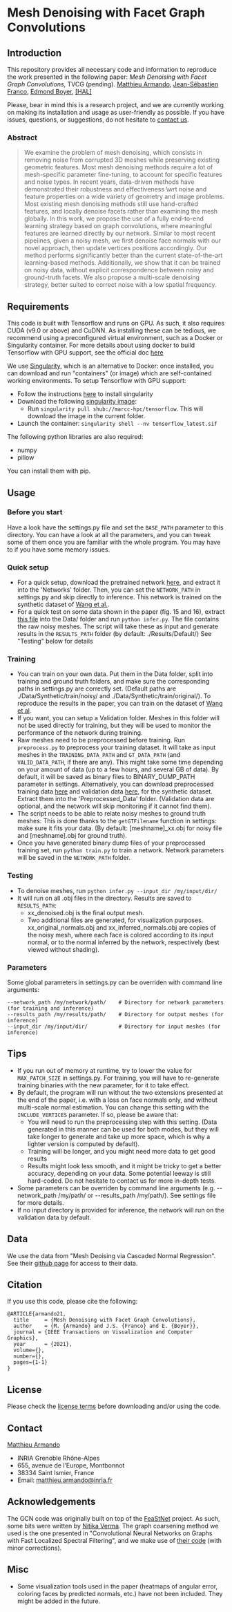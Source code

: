 
# Mesh Denoising with Facet Graph Convolutions

## Introduction
This repository provides all necessary code and information to reproduce the work presented in the following paper:
*Mesh Denoising with Facet Graph Convolutions*, TVCG (pending).
[Matthieu Armando](http://morpheo.inrialpes.fr/people/armando/), [Jean-Sébastien Franco](http://morpheo.inrialpes.fr/~franco/), [Edmond Boyer](http://morpheo.inrialpes.fr/people/Boyer/),
[[HAL]](https://hal.inria.fr/hal-03066322)

Please, bear in mind this is a research project, and we are currently working on making its installation and usage as user-friendly as possible. If you have issues, questions, or suggestions, do not hesitate to [contact us](#contact).
 
### Abstract

> We examine the problem of mesh denoising, which consists in removing noise from corrupted 3D meshes while preserving existing geometric features. Most mesh denoising methods require a lot of mesh-specific parameter fine-tuning, to account for specific features and noise types. In recent years, data-driven methods have demonstrated their robustness and effectiveness \wrt noise and feature properties on a wide variety of geometry and image problems. Most existing mesh denoising methods still use hand-crafted features, and locally denoise facets rather than examining the mesh globally. In this work, we propose the use of a fully end-to-end learning strategy based on graph convolutions, where meaningful features are learned directly by our network. Similar to most recent pipelines, given a noisy mesh, we first denoise face normals with our novel approach, then update vertices positions accordingly.  Our method performs significantly better than the current state-of-the-art learning-based methods. Additionally, we show that it can be trained on noisy data, without explicit correspondence between noisy and ground-truth facets. We also propose a multi-scale denoising strategy, better suited to correct noise with a low spatial frequency.

## Requirements

This code is built with Tensorflow and runs on GPU.
As such, it also requires CUDA (v9.0 or above) and CuDNN.
As installing these can be tedious, we recommend using a preconfigured virtual environment, such as a Docker or Singularity container.
For more details about using docker to build Tensorflow with GPU support, see the official doc [here](https://tensorflow.google.cn/install/source#gpu_support_3)

We use [Singularity](https://sylabs.io/), which is an alternative to Docker: once installed, you can download and run "containers" (or image) which are self-contained working environments.
To setup Tensorflow with GPU support:
- Follow the instructions [here](https://sylabs.io/guides/3.7/user-guide/quick_start.html) to install singularity
- Download the following [singularity image](https://singularity-hub.org/collections/260/usage):
  - Run `singularity pull shub://marcc-hpc/tensorflow`. This will download the image in the current folder.
- Launch the container: `singularity shell --nv tensorflow_latest.sif`


The following python libraries are also required:
- numpy
- pillow

You can install them with pip. 


## Usage

### Before you start
Have a look have the settings.py file and set the `BASE_PATH` parameter to this directory. You can have a look at all the parameters, and you can tweak some of them once you are familiar with the whole program. You may have to if you have some memory issues.

### Quick setup
- For a quick setup, download the pretrained network [here](https://drive.google.com/file/d/1mVqAnNFKQ-gdyNFGI1cj2eiYHVh2g3D6/view?usp=sharing), and extract it into the 'Networks' folder. Then, you can set the `NETWORK_PATH` in settings.py and skip directly to inference. This network is trained on the synthetic dataset of [Wang et al.](https://wang-ps.github.io/denoising.html).
- For a quick test on some data shown in the paper (fig. 15 and 16), extract [this file](https://drive.google.com/file/d/1jrOtU5TPOqt3Pd67mO4tPxHevefiR56n/view?usp=sharing) into the Data/ folder and run `python infer.py`. The file contains the raw noisy meshes. The script will take these as input and generate results in the `RESULTS_PATH` folder (by default: ./Results/Default/) See "Testing" below for details

### Training
- You can train on your own data. Put them in the Data folder, split into training and ground truth folders, and make sure the corresponding paths in settings.py are correctly set. (Default paths are ./Data/Synthetic/train/noisy/ and ./Data/Synthetic/train/original/). To reproduce the results in the paper, you can train on the dataset of [Wang et al](https://wang-ps.github.io/denoising.html).
- If you want, you can setup a Validation folder. Meshes in this folder will not be used directly for training, but they will be used to monitor the performance of the network during training.
- Raw meshes need to be preprocessed before training. Run `preprocess.py` to preprocess your training dataset. It will take as input meshes in the `TRAINING_DATA_PATH` and `GT_DATA_PATH` (and `VALID_DATA_PATH`, if there are any). This might take some time depending on your amount of data (up to a few hours, and several GB of data). By default, it will be saved as binary files to BINARY_DUMP_PATH parameter in settings. Alternatively, you can download preprocessed training data [here](https://drive.google.com/file/d/1jEMRQ9d0LTvB1HiX4XhrCHAiVX3cwmSt/view?usp=sharing) and validation data [here](https://drive.google.com/file/d/1Zu3GgvTruvwGKot8UXPeVZAuLWHpBlQs/view?usp=sharing), for the synthetic dataset. Extract them into the 'Preprocessed_Data' folder. (Validation data are optional, and the network will skip monitoring if it cannot find them).
- The script needs to be able to relate noisy meshes to ground truth meshes: This is done thanks to the `getGTFilename` function in settings: make sure it fits your data. (By default: [meshname]_xx.obj for noisy file and [meshname].obj for ground truth).
- Once you have generated binary dump files of your preprocessed training set, run `python train.py` to train a network. Network parameters will be saved in the `NETWORK_PATH` folder.

### Testing
- To denoise meshes, run `python infer.py --input_dir /my/input/dir/`
- It will run on all .obj files in the directory. Results are saved to `RESULTS_PATH`:
  - xx_denoised.obj is the final output mesh.
  - Two additional files are generated, for visualization purposes. xx_original_normals.obj and xx_inferred_normals.obj are copies of the noisy mesh, where each face is colored according to its input normal, or to the normal inferred by the network, respectively (best viewed without shading).

### Parameters
Some global parameters in settings.py can be overriden with command line arguments:

    --network_path /my/network/path/    # Directory for network parameters (for training and inference)
    --results_path /my/results/path/    # Directory for output meshes (for inference)
    --input_dir /my/input/dir/          # Directory for input meshes (for inference)

## Tips

- If you run out of memory at runtime, try to lower the value for `MAX_PATCH_SIZE` in settings.py. For training, you will have to re-generate training binaries with the new parameter, for it to take effect.
- By default, the program will run without the two extensions presented at the end of the paper, i.e. with a loss on face normals only, and without multi-scale normal estimation. You can change this setting with the `INCLUDE_VERTICES` parameter. If so, please be aware that:
	- You will need to run the preprocessing step with this setting. (Data generated in this manner can be used for both modes, but they will take longer to generate and take up more space, which is why a lighter version is computed by default).
	- Training will be longer, and you might need more data to get good results
	- Results might look less smooth, and it might be tricky to get a better accuracy, depending on your data. Some potential leeway is still hard-coded. Do not hesitate to contact us for more in-depth tests.
- Some parameters can be overriden by command line arguments (e.g. --network_path /my/path/ or --results_path /my/path/). See settings file for more details.
- If no input directory is provided for inference, the network will run on the validation data by default.


## Data
We use the data from "Mesh Deoising via Cascaded Normal Regression".
See their [github page](https://wang-ps.github.io/denoising.html) for access to their data.

## Citation
If you use this code, please cite the following:
```
@ARTICLE{armando21,  
  title     = {Mesh Denoising with Facet Graph Convolutions},  
  author    = {M. {Armando} and J.S. {Franco} and E. {Boyer}},  
  journal = {IEEE Transactions on Visualization and Computer Graphics},
  year      = {2021},
  volume={},
  number={},
  pages={1-1}
}
```

## License
Please check the [license terms](https://gitlab.inria.fr/marmando/deep-mesh-denoising/blob/master/LICENSE.md) before downloading and/or using the code.


## Contact
[Matthieu Armando](http://morpheo.inrialpes.fr/people/armando/)
 - INRIA Grenoble Rhône-Alpes
 - 655, avenue de l’Europe, Montbonnot
 - 38334 Saint Ismier, France
 - Email: [matthieu.armando@inria.fr](mailto:matthieu.armando@inria.fr)

## Acknowledgements

The GCN code was originally built on top of the [FeaStNet](https://github.com/nitika-verma/FeaStNet) project. As such, some bits were written by [Nitika Verma](https://nitika-verma.github.io/).
The graph coarsening method we used is the one presented in "Convolutional Neural Networks on Graphs with Fast Localized Spectral Filtering", and we make use of [their code](https://github.com/mdeff/cnn_graph) (with minor corrections).

## Misc
- Some visualization tools used in the paper (heatmaps of angular error, coloring faces by predicted normals, etc.) have not been included. They might be added in the future.